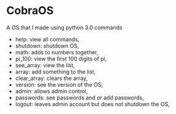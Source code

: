 # CobraOS
A OS that I made using python 3.0
commands

* help: view all commands,
* shutdown: shutdown OS,
* math: adds to numbers together,
* pi_100: view the first 100 digits of pi,
* see_array: view the list,
* array: add something to the list,
* clear_array: clears the array,
* version: see the version of the OS,
* admin: allows admin control,
* passwords: see passwords and or add passwords,
* logout: leaves admin account but does not shutdown the OS,

